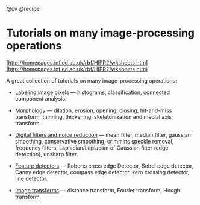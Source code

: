 @cv
@recipe



# Tutorials on many image-processing operations

[http://homepages.inf.ed.ac.uk/rbf/HIPR2/wksheets.htm](http://homepages.inf.ed.ac.uk/rbf/HIPR2/wksheets.htm)

A great collection of tutorials on many image-processing operations:

*   [Labeling image pixels](http://homepages.inf.ed.ac.uk/rbf/HIPR2/analops.htm) — histograms, classification, connected component analysis.

*   [Morphology](http://homepages.inf.ed.ac.uk/rbf/HIPR2/morops.htm) — dilation, erosion, opening, closing, hit-and-miss transform, thinning, thickening, skeletonization and medial axis transform.

*   [Digital filters and noice reduction](http://homepages.inf.ed.ac.uk/rbf/HIPR2/filtops.htm) — mean filter, median filter, gaussian smoothing, conservative smoothing, crimmins speckle removal, frequency filters, Laplacian/Laplacian of Gaussian filter (edge detection), unsharp filter.

*   [Feature detectors](http://homepages.inf.ed.ac.uk/rbf/HIPR2/featops.htm) — Roberts cross edge Detector, Sobel edge detector, Canny edge detector, compass edge detector, zero crossing detector, line detector.

*   [Image transforms](http://homepages.inf.ed.ac.uk/rbf/HIPR2/tranops.htm) — distance transform, Fourier transform, Hough transform.


